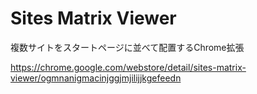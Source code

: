 # Sites Matrix Viewer
複数サイトをスタートページに並べて配置するChrome拡張

https://chrome.google.com/webstore/detail/sites-matrix-viewer/ogmnanigmacinjggjmjilijjkgefeedn
